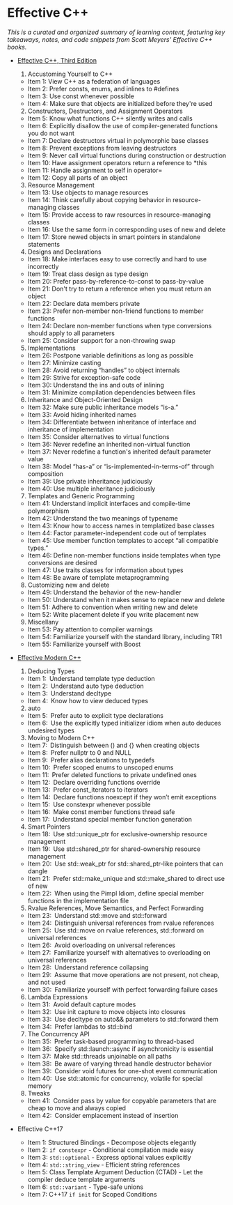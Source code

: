 # Effective C++

*This is a curated and organized summary of learning content, featuring key takeaways, notes, and code snippets from Scott Meyers' Effective C++ books.*

* [Effective C++, Third Edition](https://www.amazon.com/Effective-Specific-Improve-Programs-Designs/dp/0321334876) 

    1. Accustoming Yourself to C++
    * Item 1: View C++ as a federation of languages
    * Item 2: Prefer consts, enums, and inlines to #defines
    * Item 3: Use const whenever possible
    * Item 4: Make sure that objects are initialized before they're used
    2. Constructors, Destructors, and Assignment Operators
    * Item 5: Know what functions C++ silently writes and calls
    * Item 6: Explicitly disallow the use of compiler-generated functions you do not want
    * Item 7: Declare destructors virtual in polymorphic base classes
    * Item 8: Prevent exceptions from leaving destructors
    * Item 9: Never call virtual functions during construction or destruction
    * Item 10: Have assignment operators return a reference to *this
    * Item 11: Handle assignment to self in operator=
    * Item 12: Copy all parts of an object
    3. Resource Management
    * Item 13: Use objects to manage resources
    * Item 14: Think carefully about copying behavior in resource-managing classes
    * Item 15: Provide access to raw resources in resource-managing classes
    * Item 16: Use the same form in corresponding uses of new and delete
    * Item 17: Store newed objects in smart pointers in standalone statements
    4. Designs and Declarations
    * Item 18: Make interfaces easy to use correctly and hard to use incorrectly
    * Item 19: Treat class design as type design
    * Item 20: Prefer pass-by-reference-to-const to pass-by-value
    * Item 21: Don't try to return a reference when you must return an object
    * Item 22: Declare data members private
    * Item 23: Prefer non-member non-friend functions to member functions
    * Item 24: Declare non-member functions when type conversions should apply to all parameters
    * Item 25: Consider support for a non-throwing swap
    5. Implementations
    * Item 26: Postpone variable definitions as long as possible
    * Item 27: Minimize casting
    * Item 28: Avoid returning “handles” to object internals
    * Item 29: Strive for exception-safe code
    * Item 30: Understand the ins and outs of inlining
    * Item 31: Minimize compilation dependencies between files
    6. Inheritance and Object-Oriented Design
    * Item 32: Make sure public inheritance models “is-a.”
    * Item 33: Avoid hiding inherited names
    * Item 34: Differentiate between inheritance of interface and inheritance of implementation
    * Item 35: Consider alternatives to virtual functions
    * Item 36: Never redefine an inherited non-virtual function
    * Item 37: Never redefine a function's inherited default parameter value
    * Item 38: Model “has-a” or “is-implemented-in-terms-of” through composition
    * Item 39: Use private inheritance judiciously
    * Item 40: Use multiple inheritance judiciously
    7. Templates and Generic Programming
    * Item 41: Understand implicit interfaces and compile-time polymorphism
    * Item 42: Understand the two meanings of typename
    * Item 43: Know how to access names in templatized base classes
    * Item 44: Factor parameter-independent code out of templates
    * Item 45: Use member function templates to accept “all compatible types.”
    * Item 46: Define non-member functions inside templates when type conversions are desired
    * Item 47: Use traits classes for information about types
    * Item 48: Be aware of template metaprogramming
    8. Customizing new and delete
    * Item 49: Understand the behavior of the new-handler
    * Item 50: Understand when it makes sense to replace new and delete
    * Item 51: Adhere to convention when writing new and delete
    * Item 52: Write placement delete if you write placement new
    9. Miscellany
    * Item 53: Pay attention to compiler warnings
    * Item 54: Familiarize yourself with the standard library, including TR1
    * Item 55: Familiarize yourself with Boost

* [Effective Modern C++](https://www.amazon.com/Effective-Modern-Specific-Ways-Improve-ebook/dp/B00PGCMGDQ)
    
    1. Deducing Types
    * Item 1: Understand template type deduction
    * Item 2: Understand auto type deduction
    * Item 3: Understand decltype
    * Item 4: Know how to view deduced types
    2. auto
    * Item 5: Prefer auto to explicit type declarations
    * Item 6: Use the explicitly typed initializer idiom when auto deduces undesired types
    3. Moving to Modern C++
    * Item 7: Distinguish between () and {} when creating objects
    * Item 8: Prefer nullptr to 0 and NULL
    * Item 9: Prefer alias declarations to typedefs
    * Item 10: Prefer scoped enums to unscoped enums
    * Item 11: Prefer deleted functions to private undefined ones
    * Item 12: Declare overriding functions override
    * Item 13: Prefer const_iterators to iterators
    * Item 14: Declare functions noexcept if they won’t emit exceptions
    * Item 15: Use constexpr whenever possible
    * Item 16: Make const member functions thread safe
    * Item 17: Understand special member function generation
    4. Smart Pointers
    * Item 18: Use std::unique_ptr for exclusive-ownership resource management
    * Item 19: Use std::shared_ptr for shared-ownership resource management
    * Item 20: Use std::weak_ptr for std::shared_ptr-like pointers that can dangle
    * Item 21: Prefer std::make_unique and std::make_shared to direct use of new
    * Item 22: When using the Pimpl Idiom, define special member functions in the implementation file
    5. Rvalue References, Move Semantics, and Perfect Forwarding
    * Item 23: Understand std::move and std::forward
    * Item 24: Distinguish universal references from rvalue references
    * Item 25: Use std::move on rvalue references, std::forward on universal references
    * Item 26: Avoid overloading on universal references
    * Item 27: Familiarize yourself with alternatives to overloading on universal references
    * Item 28: Understand reference collapsing
    * Item 29: Assume that move operations are not present, not cheap, and not used
    * Item 30: Familiarize yourself with perfect forwarding failure cases
    6. Lambda Expressions
    * Item 31: Avoid default capture modes
    * Item 32: Use init capture to move objects into closures
    * Item 33: Use decltype on auto&& parameters to std::forward them
    * Item 34: Prefer lambdas to std::bind
    7. The Concurrency API
    * Item 35: Prefer task-based programming to thread-based
    * Item 36: Specify std::launch::async if asynchronicity is essential
    * Item 37: Make std::threads unjoinable on all paths
    * Item 38: Be aware of varying thread handle destructor behavior
    * Item 39: Consider void futures for one-shot event communication
    * Item 40: Use std::atomic for concurrency, volatile for special memory
    8. Tweaks
    * Item 41: Consider pass by value for copyable parameters that are cheap to move and always copied
    * Item 42: Consider emplacement instead of insertion
  
* Effective C++17
    * Item 1: Structured Bindings - Decompose objects elegantly
    * Item 2: `if constexpr` - Conditional compilation made easy
    * Item 3: `std::optional` - Express optional values explicitly
    * Item 4: `std::string_view` - Efficient string references
    * Item 5: Class Template Argument Deduction (CTAD) - Let the compiler deduce template arguments
    * Item 6: `std::variant` - Type-safe unions
    * Item 7: C++17 `if init` for Scoped Conditions